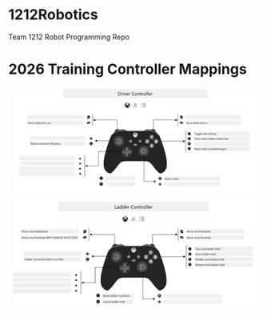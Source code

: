 # 1212Robotics
Team 1212 Robot Programming Repo

# 2026 Training Controller Mappings
![Alt text](/2026Training/images/Driver_Controller_Layout.jpg?raw=true "Driver Controller")
![Alt text](/2026Training/images/Ladder_Controller_Layout.jpg?raw=true "Ladder Controller")